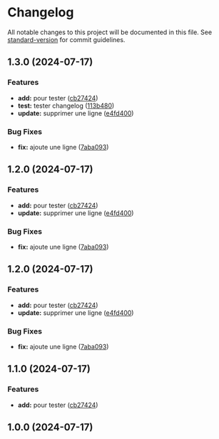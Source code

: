 # Changelog

All notable changes to this project will be documented in this file. See [standard-version](https://github.com/conventional-changelog/standard-version) for commit guidelines.

## 1.3.0 (2024-07-17)


### Features

* **add:** pour tester ([cb27424](https://github.com/khadija-AC/husky-project/commit/cb27424e0c007bf356426bbb5363a05fcc505463))
* **test:** tester changelog ([113b480](https://github.com/khadija-AC/husky-project/commit/113b4808c91910dc3f8efe142792d5fd470cd3cd))
* **update:** supprimer une ligne ([e4fd400](https://github.com/khadija-AC/husky-project/commit/e4fd400dc015da923b3d3e99c8bc9b4c276b7252))


### Bug Fixes

* **fix:** ajoute une ligne ([7aba093](https://github.com/khadija-AC/husky-project/commit/7aba0936b8363856de090d757b31a1e5d3b1b036))

## 1.2.0 (2024-07-17)


### Features

* **add:** pour tester ([cb27424](https://github.com/khadija-AC/husky-project/commit/cb27424e0c007bf356426bbb5363a05fcc505463))
* **update:** supprimer une ligne ([e4fd400](https://github.com/khadija-AC/husky-project/commit/e4fd400dc015da923b3d3e99c8bc9b4c276b7252))


### Bug Fixes

* **fix:** ajoute une ligne ([7aba093](https://github.com/khadija-AC/husky-project/commit/7aba0936b8363856de090d757b31a1e5d3b1b036))

## 1.2.0 (2024-07-17)


### Features

* **add:** pour tester ([cb27424](https://github.com/khadija-AC/husky-project/commit/cb27424e0c007bf356426bbb5363a05fcc505463))
* **update:** supprimer une ligne ([e4fd400](https://github.com/khadija-AC/husky-project/commit/e4fd400dc015da923b3d3e99c8bc9b4c276b7252))


### Bug Fixes

* **fix:** ajoute une ligne ([7aba093](https://github.com/khadija-AC/husky-project/commit/7aba0936b8363856de090d757b31a1e5d3b1b036))

## 1.1.0 (2024-07-17)


### Features

* **add:** pour tester ([cb27424](https://github.com/khadija-AC/husky-project/commit/cb27424e0c007bf356426bbb5363a05fcc505463))

## 1.0.0 (2024-07-17)
